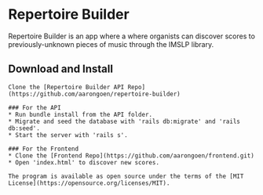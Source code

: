 # Repertoire Builder

Repertoire Builder is an app where a where organists can discover scores to previously-unknown pieces of music through the IMSLP library.

## Download and Install

    Clone the [Repertoire Builder API Repo](https://github.com/aarongoen/repertoire-builder)

    ### For the API
    * Run bundle install from the API folder.
    * Migrate and seed the database with 'rails db:migrate' and 'rails db:seed'.
    * Start the server with 'rails s'.

    ### For the Frontend
    * Clone the [Frontend Repo](https://github.com/aarongoen/frontend.git)
    * Open 'index.html' to discover new scores.

    The program is available as open source under the terms of the [MIT License](https://opensource.org/licenses/MIT).







    



